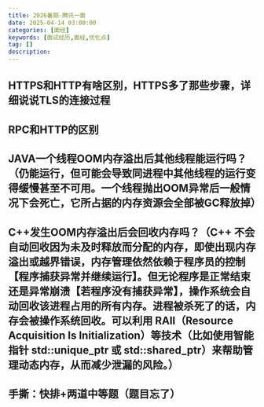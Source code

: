 ```yaml
---
title: 2026暑期-腾讯一面
date: 2025-04-14 03:00:00
categories: [面经]
keywords: [面试经历,面经,优化点]
tag: []
description:
---
```


## HTTPS和HTTP有啥区别，HTTPS多了那些步骤，详细说说TLS的连接过程

## RPC和HTTP的区别

## JAVA一个线程OOM内存溢出后其他线程能运行吗？（仍能运行，但可能会导致同进程中其他线程的运行变得缓慢甚至不可用。一个线程抛出OOM异常后一般情况下会死亡，它所占据的内存资源会全部被GC释放掉）

## C++发生OOM内存溢出后会回收内存吗？（C++ 不会自动回收因为未及时释放而分配的内存，即使出现内存溢出或越界错误，内存管理依然依赖于程序员的控制【程序捕获异常并继续运行】。但无论程序是正常结束还是异常崩溃【若程序没有捕获异常】，操作系统会自动回收该进程占用的所有内存。进程被杀死了的话，内存会被操作系统回收。可以利用 RAII（Resource Acquisition Is Initialization）等技术（比如使用智能指针 std::unique_ptr 或 std::shared_ptr）来帮助管理动态内存，从而减少泄漏的风险。）

## 手撕：快排+两道中等题（题目忘了）
